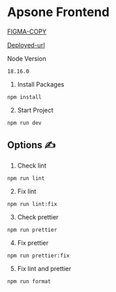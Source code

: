 
# Apsone Frontend

[FIGMA-COPY](https://www.figma.com/file/9V1GwPduMmoaAaCZh6ROej/APSONE-(Copy)?type=design&node-id=0-1&mode=design)

[Deployed-url](https://apsone-frontend.web.app/)

 Node Version

```
18.16.0
```

1. Install Packages

```
npm install
```

2. Start Project

```
npm run dev
```

## **Options ✍️**

1. Check lint

```
npm run lint
```

2. Fix lint

```
npm run lint:fix
```

3. Check prettier

```
npm run prettier
```

4. Fix prettier

```
npm run prettier:fix
```

5. Fix lint and prettier

```
npm run format
```
